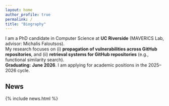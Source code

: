 ```yaml
---
layout: home
author_profile: true
permalink: /
title: "Biography"
---
```


I am a PhD candidate in Computer Science at **UC Riverside** (MAVERICS Lab, advisor: Michalis Faloutsos).  
My research focuses on (i) **propagation of vulnerabilities across GitHub repositories**, and (ii) **retrieval systems for GitHub repositories** (e.g., functional similarity search).  
**Graduating:** **June 2026**. I am applying for academic positions in the 2025–2026 cycle.

## News
{% include news.html %}

